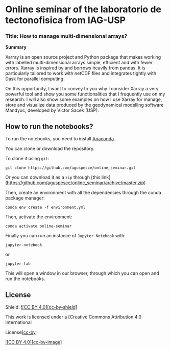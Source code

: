 # Online seminar of the laboratorio de tectonofisica from IAG-USP

### Title: How to manage multi-dimensional arrays?

__Summary__

Xarray is an open source project and Python package that makes working with labelled
multi-dimensional arrays simple, efficient and with fewer errors.
Xarray is inspired by and borrows heavily from pandas.
It is particularly tailored to work with netCDF files and integrates tightly with Dask
for parallel computing.

On this opportunity, I want to convey to you why I consider Xarray a very powerful tool
and show you some functionalities that I frequently use on my research.
I will also show some examples on how I use Xarray for manage, store and visualize data
produced by the geodynamical modelling software Mandyoc, developed by Victor Sacek
(USP).

## How to run the notebooks?

To run the notebooks, you need to install [Anaconda](https://www.anaconda.com/).

You can clone or download the repository.

To clone it using `git`:
```
git clone https://github.com/aguspesce/online_seminar.git
```

Or you can download it as a `zip` through [this link]
(https://github.com/aguspesce/online_seminar/archive/master.zip)

Then, create an environment with all the dependencies through the conda package manager:
```
conda env create -f environment.yml
```

Then, activate the environment:
```
conda activate online-seminar
```

Finally you can run an instance of `Jupyter Notebook` with:
```
jupyter-notebook
```
or
```
jupyter-lab
```
This will open a window in our browser, through which you can open and run the
notebooks.

## License

Shield: [![CC BY 4.0][cc-by-shield]][cc-by]

This work is licensed under a [Creative Commons Attribution 4.0 International

License][cc-by].

[![CC BY 4.0][cc-by-image]][cc-by]

[cc-by]: http://creativecommons.org/licenses/by/4.0/


